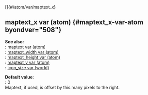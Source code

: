 []{#/atom/var/maptext_x}    
## maptext_x var (atom) {#maptext_x-var-atom byondver="508"}    
**See also:**    
:   [maptext var (atom)](/ref/atom/var/maptext/maptext.md)    
:   [maptext_width var (atom)](/ref/atom/var/maptext_width/maptext_width.md)    
:   [maptext_height var (atom)](/ref/atom/var/maptext_height/maptext_height.md)    
:   [maptext_y var (atom)](/ref/atom/var/maptext_y/maptext_y.md)    
:   [icon_size var (world)](/ref/world/var/icon_size/icon_size.md)    
<!-- -->    
**Default value:**    
:   0    
Maptext, if used, is offset by this many pixels to the right.  